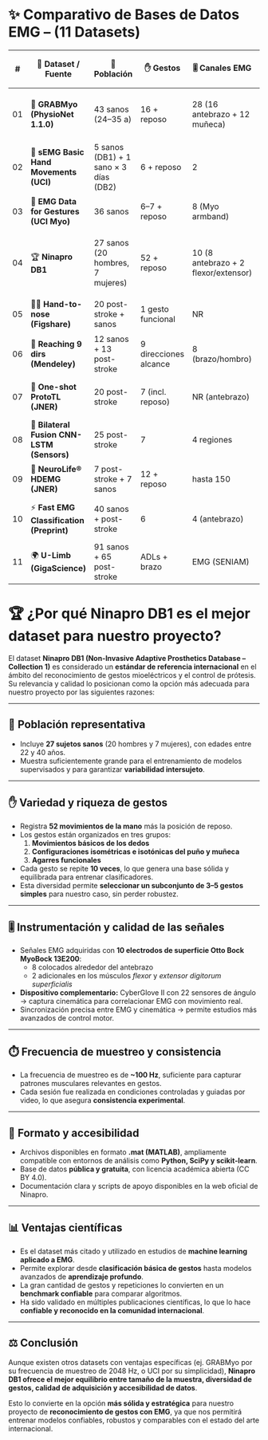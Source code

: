 # ✨ Comparativo de Bases de Datos EMG –  (11 Datasets)

| # | 📂 Dataset / Fuente | 👥 Población | ✋ Gestos | 🎚️ Canales EMG | ⏱️ fs (Hz) | 📆 Sesiones / Días | 📅 Año | 🔒 Licencia | 💾 Tamaño / Archivos | 🛠 Herramientas asociadas | 🧭 Aplicación sugerida | ✅ Pros | ⚠️ Contras | 🎯 Idoneidad |
|---|---------------------|--------------|-----------|----------------|-------------|-------------------|--------|-------------|----------------------|--------------------------|-----------------------|---------|------------|--------------|
| 01 | 🧩 **GRABMyo (PhysioNet 1.1.0)** | 43 sanos (24–35 a) | 16 + reposo | 28 (16 antebrazo + 12 muñeca) | 2048 | 3 días multisesión | 2024 | CC BY 4.0 | 129 grabaciones (~GBs) | Scripts Matlab + Python | Biometría, gestos, prótesis | 🔝 Muchos sujetos, alta fs, robustez multisesión | ⚙️ Complejo (32 canales, pesado) | ⭐⭐⭐⭐ **Alta** |
| 02 | 🤲 **sEMG Basic Hand Movements (UCI)** | 5 sanos (DB1) + 1 sano × 3 días (DB2) | 6 + reposo | 2 | 500 | 3 días (DB2) | 2014 | OA (UCI) | Pequeño (<50 MB) | .mat | Gestos funcionales, control HMI | 🎯 Simple, bajo costo, gestos claros | 👥 Pocos sujetos | ⭐⭐⭐⭐ **Alta** |
| 03 | 📡 **EMG Data for Gestures (UCI Myo)** | 36 sanos | 6–7 + reposo | 8 (Myo armband) | NR | 2 series/sujeto | 2019 | CC BY 4.0 | 73 archivos (~300 MB) | Myo SDK, Python/Matlab | Prototipos rápidos, wearables | 🧑‍🤝‍🧑 Muchos sujetos, portable | ❓ fs no clara, señal cruda | ⭐⭐⭐⭐ **Media–Alta** |
| 04 | 🏆 **Ninapro DB1** | 27 sanos (20 hombres, 7 mujeres) | 52 + reposo | 10 (8 antebrazo + 2 flexor/extensor) | ~100 | 1 sesión, 10 repeticiones/gesto | 2014 | CC BY 4.0 (académico) | 27 .zip (~GBs) | .mat (EMG + Glove + etiquetas) | Control de prótesis, ML robusto | 📚 Benchmark mundial, gran diversidad de gestos | ⚖️ Dataset grande, más gestos de los necesarios | ⭐⭐⭐⭐⭐ **Alta (preferida)** |
| 05 | 🧑‍⚕️ **Hand-to-nose (Figshare)** | 20 post-stroke + sanos | 1 gesto funcional | NR | NR | NR | ~2021 | NR | 3 archivos .mat | Matlab | Rehabilitación clínica (Fugl-Meyer) | 🧠 Incluye clínico + scores FM | ❓ Protocolo poco detallado | ⭐⭐ **Baja–Media** |
| 06 | 🎯 **Reaching 9 dirs (Mendeley)** | 12 sanos + 13 post-stroke | 9 direcciones alcance | 8 (brazo/hombro) | NR | — | 2018 | CC BY 4.0 | Carpetas MVC + targets | Matlab/Python | Comparación sano vs stroke | 🔄 Multicanal, clínico | 🚫 No gestos mano reales | ⭐⭐⭐ **Media** |
| 07 | 🧪 **One-shot ProtoTL (JNER)** | 20 post-stroke | 7 (incl. reposo) | NR (antebrazo) | NR | — | 2024 | CC BY 4.0 | GitHub (código) | Python (PyTorch) | IA clínica (few-shot TL) | 🆕 Innovador (prototypical nets) | 📉 Dataset no público | ⭐⭐ **Exploratoria** |
| 08 | 🧠 **Bilateral Fusion CNN-LSTM (Sensors)** | 25 post-stroke | 7 | 4 regiones | NR | 2 sesiones | 2025 | CC BY 4.0 | Solo artículo | Python (DL) | Rehabilitación post-stroke | 📈 Precisión muy alta | 🚫 Datos no disponibles | ⭐⭐ **Exploratoria** |
| 09 | 🦾 **NeuroLife® HDEMG (JNER)** | 7 post-stroke + 7 sanos | 12 + reposo | hasta 150 | NR | Bloques múltiples | 2024 | Bajo solicitud | Manga HDEMG (~GBs) | Hardware Battelle | Interfaces portátiles clínicas | 🧩 Alta densidad, wearable | 🔒 Acceso restringido, caro | ⭐⭐⭐ **Media** |
| 10 | ⚡ **Fast EMG Classification (Preprint)** | 40 sanos + post-stroke | 6 | 4 (antebrazo) | 2000 | — | 2025 | OA Preprint | ~GB | Matlab + Python | Optimización práctica (ventana 2s, 2ch) | 📝 Guías claras de config. rápida | 📉 Datos clínicos no públicos | ⭐⭐⭐⭐ **Alta (guía)** |
| 11 | 🌍 **U-Limb (GigaScience)** | 91 sanos + 65 post-stroke | ADLs + brazo | EMG (SENIAM) | NR | Multicentro | 2021 | CC BY 4.0 | Multimodal (GB–TB) | EEG, ECG, kinemática, fMRI | Neurociencia, interfaces multimodales | 🌐 Masivo, multimodal | 📊 Muy complejo, no gestual | ⭐⭐⭐ **Media** |

# 🏆 ¿Por qué **Ninapro DB1** es el mejor dataset para nuestro proyecto?

El dataset **Ninapro DB1 (Non-Invasive Adaptive Prosthetics Database – Collection 1)** es considerado un **estándar de referencia internacional** en el ámbito del reconocimiento de gestos mioeléctricos y el control de prótesis. Su relevancia y calidad lo posicionan como la opción más adecuada para nuestro proyecto por las siguientes razones:

---

## 👥 Población representativa  
- Incluye **27 sujetos sanos** (20 hombres y 7 mujeres), con edades entre 22 y 40 años.  
- Muestra suficientemente grande para el entrenamiento de modelos supervisados y para garantizar **variabilidad intersujeto**.  

---

## ✋ Variedad y riqueza de gestos  
- Registra **52 movimientos de la mano** más la posición de reposo.  
- Los gestos están organizados en tres grupos:  
  1. **Movimientos básicos de los dedos**  
  2. **Configuraciones isométricas e isotónicas del puño y muñeca**  
  3. **Agarres funcionales**  
- Cada gesto se repite **10 veces**, lo que genera una base sólida y equilibrada para entrenar clasificadores.  
- Esta diversidad permite **seleccionar un subconjunto de 3–5 gestos simples** para nuestro caso, sin perder robustez.

---

## 🎚️ Instrumentación y calidad de las señales  
- Señales EMG adquiridas con **10 electrodos de superficie Otto Bock MyoBock 13E200**:  
  - 8 colocados alrededor del antebrazo  
  - 2 adicionales en los músculos *flexor* y *extensor digitorum superficialis*  
- **Dispositivo complementario:** CyberGlove II con 22 sensores de ángulo → captura cinemática para correlacionar EMG con movimiento real.  
- Sincronización precisa entre EMG y cinemática → permite estudios más avanzados de control motor.

---

## ⏱️ Frecuencia de muestreo y consistencia  
- La frecuencia de muestreo es de **~100 Hz**, suficiente para capturar patrones musculares relevantes en gestos.  
- Cada sesión fue realizada en condiciones controladas y guiadas por video, lo que asegura **consistencia experimental**.  

---

## 📑 Formato y accesibilidad  
- Archivos disponibles en formato **.mat (MATLAB)**, ampliamente compatible con entornos de análisis como **Python, SciPy y scikit-learn**.  
- Base de datos **pública y gratuita**, con licencia académica abierta (CC BY 4.0).  
- Documentación clara y scripts de apoyo disponibles en la web oficial de Ninapro.  

---

## 📊 Ventajas científicas  
- Es el dataset más citado y utilizado en estudios de **machine learning aplicado a EMG**.  
- Permite explorar desde **clasificación básica de gestos** hasta modelos avanzados de **aprendizaje profundo**.  
- La gran cantidad de gestos y repeticiones lo convierten en un **benchmark confiable** para comparar algoritmos.  
- Ha sido validado en múltiples publicaciones científicas, lo que lo hace **confiable y reconocido en la comunidad internacional**.  

---

## ⚖️ Conclusión  
Aunque existen otros datasets con ventajas específicas (ej. GRABMyo por su frecuencia de muestreo de 2048 Hz, o UCI por su simplicidad), **Ninapro DB1 ofrece el mejor equilibrio entre tamaño de la muestra, diversidad de gestos, calidad de adquisición y accesibilidad de datos**.  

Esto lo convierte en la opción **más sólida y estratégica** para nuestro proyecto de **reconocimiento de gestos con EMG**, ya que nos permitirá entrenar modelos confiables, robustos y comparables con el estado del arte internacional.
